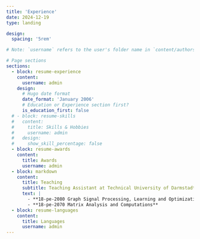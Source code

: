 ```yaml
---
title: 'Experience'
date: 2024-12-19
type: landing

design:
  spacing: '5rem'

# Note: `username` refers to the user's folder name in `content/authors/`

# Page sections
sections:
  - block: resume-experience
    content:
      username: admin
    design:
      # Hugo date format
      date_format: 'January 2006'
      # Education or Experience section first?
      is_education_first: false
  # - block: resume-skills
  #   content:
  #     title: Skills & Hobbies
  #     username: admin
  #   design:
  #     show_skill_percentage: false
  - block: resume-awards
    content:
      title: Awards
      username: admin
  - block: markdown
    content:
      title: Teaching
      subtitle: Teaching Assistant at Technical University of Darmstadt
      text: |
        - **18-pe-2080 Graph Signal Processing, Learning and Optimization**
        - **18-pe-2070 Matrix Analysis and Computations**
  - block: resume-languages
    content:
      title: Languages
      username: admin
---
```


